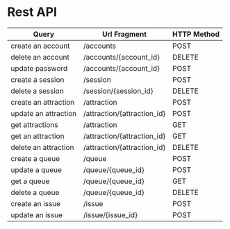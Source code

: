 # Rest API
<table>
    <thead>
      <tr>
        <th>Query</th>
        <th>Url Fragment</th>
        <th>HTTP Method</th>
      </tr>
    </thead>
    <tbody>
      <tr>
        <td>create an account</td>
        <td>/accounts</td>
        <td>POST</td>
      </tr>
      <tr>
        <td>delete an account</td>
        <td>/accounts/{account_id}</td>
        <td>DELETE</td>
      </tr>
      <tr>
        <td>update password</td>
        <td>/accounts/{account_id}</td>
        <td>POST</td>
      </tr>
      <tr>
        <td>create a session</td>
        <td>/session</td>
        <td>POST</td>
      </tr>
      <tr>
        <td>delete a session</td>
        <td>/session/{session_id}</td>
        <td>DELETE</td>
      </tr>
      <tr>
        <td>create an attraction</td>
        <td>/attraction</td>
        <td>POST</td>
      </tr>
      <tr>
        <td>update an attraction</td>
        <td>/attraction/{attraction_id}</td>
        <td>POST</td>
      </tr>
      <tr>
        <td>get attractions</td>
        <td>/attraction</td>
        <td>GET</td>
      </tr>
      <tr>
        <td>get an attraction</td>
        <td>/attraction/{attraction_id}</td>
        <td>GET</td>
      </tr>
      <tr>
        <td>delete an attraction</td>
        <td>/attraction/{attraction_id}</td>
        <td>DELETE</td>
      </tr>
      <tr>
        <td>create a queue</td>
        <td>/queue</td>
        <td>POST</td>
      </tr>
      <tr>
        <td>update a queue</td>
        <td>/queue/{queue_id}</td>
        <td>POST</td>
      </tr>
      <tr>
        <td>get a queue</td>
        <td>/queue/{queue_id}</td>
        <td>GET</td>
      </tr>
      <tr>
        <td>delete a queue</td>
        <td>/queue/{queue_id}</td>
        <td>DELETE</td>
      </tr>
      <tr>
        <td>create an issue</td>
        <td>/issue</td>
        <td>POST</td>
      </tr>
      <tr>
        <td>update an issue</td>
        <td>/issue/{issue_id}</td>
        <td>POST</td>
      </tr>
    </tbody>
  </table>